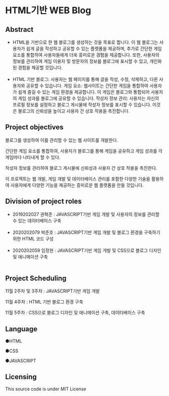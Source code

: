 # HTML기반 WEB Blog

## Abstract
<ul>
  <li>HTML을 기반으로 한 웹 블로그를 생성하는 것을 목표로 합니다. 이 웹 블로그는 사용자가 쉽게 글을 작성하고 공유할 수 있는 플랫폼을 제공하며, 추가로 간단한 게임 요소를 통합하여 사용자들에게 더욱 흥미로운 경험을 제공합니다.
또한, 사용자의 정보를 관리하여 게임 이용자 및 방문자의 정보를 블로그에 표시할 수 있고, 개인화된 경험을 제공할 것입니다.</li>
  <br>
  <li>HTML 기반 블로그: 사용자는 웹 페이지를 통해 글을 작성, 수정, 삭제하고, 다른 사용자와 공유할 수 있습니다.
게임 요소: 웹사이트는 간단한 게임을 통합하여 사용자가 쉽게 즐길 수 있는 게임 환경을 제공합니다. 이 게임은 블로그와 통합되어 사용자의 게임 성과를 블로그에 공유할 수 있습니다.
작성자 정보 관리: 사용자는 자신의 프로필 정보를 설정하고 블로그 게시물에 작성자 정보를 표시할 수 있습니다. 이것은 블로그의 신뢰성을 높이고 사용자 간 상호 작용을 촉진합니다.</li>
</ul>


## Project objectives
블로그를 생성하여 이를 관리할 수 있는 웹 사이트를 개발한다.

간단한 게임 요소를 통합하여, 사용자가 블로그를 통해 게임을 공유하고 게임 성과를 각 게임마다 나타내게 할 수 있다.

작성자 정보를 관리하여 블로그 게시물에 신뢰성과 사용자 간 상호 작용을 촉진한다.

이 프로젝트는 웹 개발, 게임 개발 및 데이터베이스 관리를 포함한 다양한 기술을 활용하여 사용자에게 다양한 기능을 제공하는 흥미로운 웹 플랫폼을 만들 것입니다.

## Division of project roles
<ul>
  <li>2019202027 권혁준 : JAVASCRIPT기반 게임 개발 및 사용자의 정보를 관리할 수 있는 데이터베이스 구축</li><br>
  <li>2020202079 박준호 : JAVASCRIPT기반 게임 개발 및 블로그 환경을 구축하기 위한 HTML 코드 구성</li><br>
  <li>2020202059 임정현 : JAVASCRIPT기반 게임 개발 및 CSS으로 블로그 디자인 및 애니메이션 구축</li><br>
</ul>



## Project Scheduling
11월 2주차 및 3주차 : JAVASCRIPT기반 게임 개발

11월 4주차 : HTML 기반 블로그 환경 구축

11월 5주차 : CSS으로 블로그 디자인 및 애니메이션 구축, 데이터베이스 구축

## Language
●HTML

●CSS

●JAVASCRIPT

## Licensing
This source code is under MIT License
